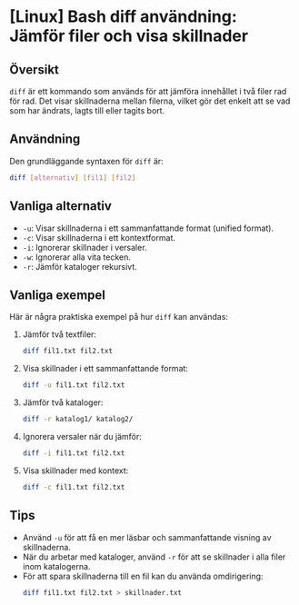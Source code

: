 # [Linux] Bash diff användning: Jämför filer och visa skillnader

## Översikt
`diff` är ett kommando som används för att jämföra innehållet i två filer rad för rad. Det visar skillnaderna mellan filerna, vilket gör det enkelt att se vad som har ändrats, lagts till eller tagits bort.

## Användning
Den grundläggande syntaxen för `diff` är:

```bash
diff [alternativ] [fil1] [fil2]
```

## Vanliga alternativ
- `-u`: Visar skillnaderna i ett sammanfattande format (unified format).
- `-c`: Visar skillnaderna i ett kontextformat.
- `-i`: Ignorerar skillnader i versaler.
- `-w`: Ignorerar alla vita tecken.
- `-r`: Jämför kataloger rekursivt.

## Vanliga exempel
Här är några praktiska exempel på hur `diff` kan användas:

1. Jämför två textfiler:
   ```bash
   diff fil1.txt fil2.txt
   ```

2. Visa skillnader i ett sammanfattande format:
   ```bash
   diff -u fil1.txt fil2.txt
   ```

3. Jämför två kataloger:
   ```bash
   diff -r katalog1/ katalog2/
   ```

4. Ignorera versaler när du jämför:
   ```bash
   diff -i fil1.txt fil2.txt
   ```

5. Visa skillnader med kontext:
   ```bash
   diff -c fil1.txt fil2.txt
   ```

## Tips
- Använd `-u` för att få en mer läsbar och sammanfattande visning av skillnaderna.
- När du arbetar med kataloger, använd `-r` för att se skillnader i alla filer inom katalogerna.
- För att spara skillnaderna till en fil kan du använda omdirigering:
  ```bash
  diff fil1.txt fil2.txt > skillnader.txt
  ```